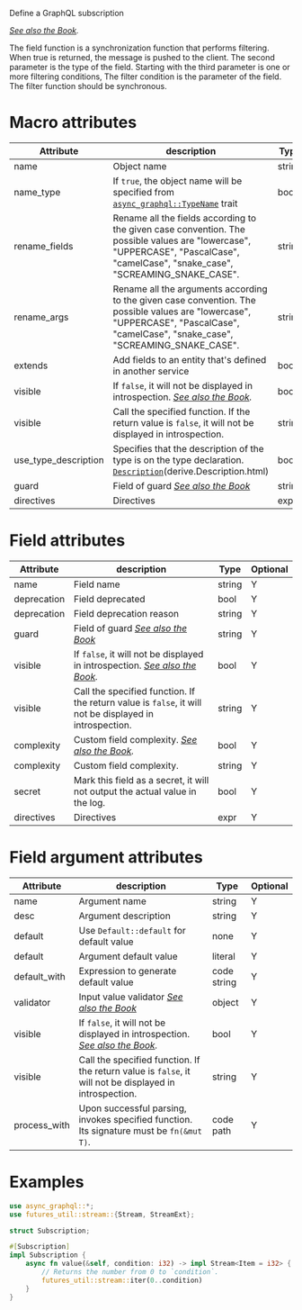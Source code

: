 Define a GraphQL subscription

*[See also the Book](https://async-graphql.github.io/async-graphql/en/subscription.html).*

The field function is a synchronization function that performs filtering. When true is returned, the message is pushed to the client.
The second parameter is the type of the field.
Starting with the third parameter is one or more filtering conditions, The filter condition is the parameter of the field.
The filter function should be synchronous.

# Macro attributes

| Attribute            | description                                                                                                                                                                         | Type   | Optional |
|----------------------|-------------------------------------------------------------------------------------------------------------------------------------------------------------------------------------|--------|----------|
| name                 | Object name                                                                                                                                                                         | string | Y        |
| name_type            | If `true`, the object name will be specified from [`async_graphql::TypeName`](https://docs.rs/async-graphql/latest/async_graphql/trait.TypeName.html) trait                         | bool   | Y        |
| rename_fields        | Rename all the fields according to the given case convention. The possible values are "lowercase", "UPPERCASE", "PascalCase", "camelCase", "snake_case", "SCREAMING_SNAKE_CASE".    | string | Y        |
| rename_args          | Rename all the arguments according to the given case convention. The possible values are "lowercase", "UPPERCASE", "PascalCase", "camelCase", "snake_case", "SCREAMING_SNAKE_CASE". | string | Y        |
| extends              | Add fields to an entity that's defined in another service                                                                                                                           | bool   | Y        |
| visible              | If `false`, it will not be displayed in introspection. *[See also the Book](https://async-graphql.github.io/async-graphql/en/visibility.html).*                                     | bool   | Y        |
| visible              | Call the specified function. If the return value is `false`, it will not be displayed in introspection.                                                                             | string | Y        |
| use_type_description | Specifies that the description of the type is on the type declaration. [`Description`]()(derive.Description.html)                                                                   | bool   | Y        |
| guard                | Field of guard *[See also the Book](https://async-graphql.github.io/async-graphql/en/field_guard.html)*                                                                             | string | Y        |
| directives           | Directives                                                                                                                                                                          | expr   | Y        |

# Field attributes

| Attribute   | description                                                                                                                                     | Type   | Optional |
|-------------|-------------------------------------------------------------------------------------------------------------------------------------------------|--------|----------|
| name        | Field name                                                                                                                                      | string | Y        |
| deprecation | Field deprecated                                                                                                                                | bool   | Y        |
| deprecation | Field deprecation reason                                                                                                                        | string | Y        |
| guard       | Field of guard *[See also the Book](https://async-graphql.github.io/async-graphql/en/field_guard.html)*                                         | string | Y        |
| visible     | If `false`, it will not be displayed in introspection. *[See also the Book](https://async-graphql.github.io/async-graphql/en/visibility.html).* | bool   | Y        |
| visible     | Call the specified function. If the return value is `false`, it will not be displayed in introspection.                                         | string | Y        |
| complexity  | Custom field complexity. *[See also the Book](https://async-graphql.github.io/async-graphql/en/depth_and_complexity.html).*                     | bool   | Y        |
| complexity  | Custom field complexity.                                                                                                                        | string | Y        |
| secret      | Mark this field as a secret, it will not output the actual value in the log.                                                                    | bool   | Y        |
| directives  | Directives                                                                                                                                      | expr   | Y        |

# Field argument attributes

| Attribute    | description                                                                                                                                     | Type        | Optional |
|--------------|-------------------------------------------------------------------------------------------------------------------------------------------------|-------------|----------|
| name         | Argument name                                                                                                                                   | string      | Y        |
| desc         | Argument description                                                                                                                            | string      | Y        |
| default      | Use `Default::default` for default value                                                                                                        | none        | Y        |
| default      | Argument default value                                                                                                                          | literal     | Y        |
| default_with | Expression to generate default value                                                                                                            | code string | Y        |
| validator    | Input value validator *[See also the Book](https://async-graphql.github.io/async-graphql/en/input_value_validators.html)*                       | object      | Y        |
| visible      | If `false`, it will not be displayed in introspection. *[See also the Book](https://async-graphql.github.io/async-graphql/en/visibility.html).* | bool        | Y        |
| visible      | Call the specified function. If the return value is `false`, it will not be displayed in introspection.                                         | string      | Y        |
| process_with | Upon successful parsing, invokes specified function. Its signature must be `fn(&mut T)`.                                                        | code path   | Y        |

# Examples

```rust
use async_graphql::*;
use futures_util::stream::{Stream, StreamExt};

struct Subscription;

#[Subscription]
impl Subscription {
    async fn value(&self, condition: i32) -> impl Stream<Item = i32> {
        // Returns the number from 0 to `condition`.
        futures_util::stream::iter(0..condition)
    }
}
```
